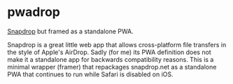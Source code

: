 # pwadrop

[Snapdrop](https://snapdrop.net/) but framed as a standalone PWA.

Snapdrop is a great little web app that allows cross-platform file transfers in the style of Apple's AirDrop. Sadly (for me) its PWA definition does not make it a standalone app for backwards compatibility reasons. This is a minimal wrapper (framer) that repackages snapdrop.net as a standalone PWA that continues to run while Safari is disabled on iOS.
